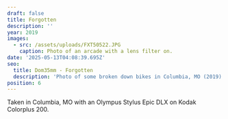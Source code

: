 ```yaml
---
draft: false
title: Forgotten
description: ''
year: 2019
images:
  - src: /assets/uploads/FXT50522.JPG
    caption: Photo of an arcade with a lens filter on.
date: '2025-05-13T04:08:39.695Z'
seo:
  title: Dom35mm - Forgotten
  description: 'Photo of some broken down bikes in Columbia, MO (2019).'
position: 6
---
```




Taken in Columbia, MO with an Olympus Stylus Epic DLX on Kodak Colorplus 200.
